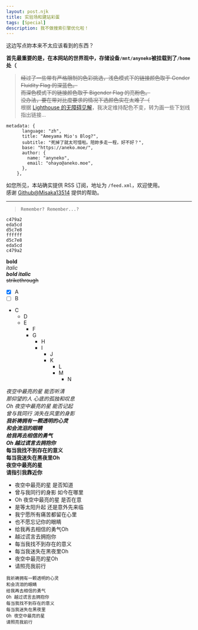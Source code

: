 ```yaml
---
layout: post.njk
title: 实验场和建站彩蛋
tags: [Special]
description: 我不做搜索引擎优化啦！
---
```


这边写点妳本来不太应该看到的东西？  

**首先最重要的是，在本网站的世界观中，存储设备`/mnt/anyneko`被挂载到了`/home`处（**

> ~~经过了一些带有严格限制的色彩挑选，浅色模式下的链接颜色取于 Gender Fluidity Flag 的深蓝色。~~  
> ~~而深色模式下的链接颜色取于 Bigender Flag 的亮粉色。~~  
> ~~没办法，要在带对比度要求的情况下选颜色实在太难了（~~  
> 根据 [Lighthouse 的无障碍见解](https://dequeuniversity.com/rules/axe/4.11/link-in-text-block)，我决定维持配色不变，转为画一些下划线指出链接...

```
metadata: {
      language: "zh",
      title: "Ameyama Mio's Blog?",
      subtitle: "死掉了就太可惜啦。陪妳多走一程，好不好？",
      base: "https://aneko.moe/",
      author: {
        name: "anyneko",
        email: "ohayo@aneko.moe",
      },
    },
```
如您所见，本站确实提供 RSS 订阅，地址为 `/feed.xml`，欢迎使用。  
感谢 [Github@Misaka13514](https://github.com/Misaka13514) 提供的帮助。

---

> ```
> Remember? Remember...?
> ```

```
c479a2
eda5cd
d5c7e8
ffffff
d5c7e8
eda5cd
c479a2
```

**bold**  
*italic*  
***bold italic***  
~~strikethrough~~  

- [x] A  
- [ ] B  

* C
  * D
  * E
    * F
    * G
      * H
      * I
        * J
        * K
          * L
          * M
            * N

*夜空中最亮的星 能否听清*  
*那仰望的人 心底的孤独和叹息*  
*Oh 夜空中最亮的星 能否记起*  
*曾与我同行 消失在风里的身影*  
***我祈祷拥有一颗透明的心灵***  
***和会流泪的眼睛***  
***给我再去相信的勇气***  
***Oh 越过谎言去拥抱你***  
**每当我找不到存在的意义**  
**每当我迷失在黑夜里Oh**  
**夜空中最亮的星**  
**请指引我靠近你**  
* 夜空中最亮的星 是否知道
* 曾与我同行的身影 如今在哪里
* Oh 夜空中最亮的星 是否在意
* 是等太阳升起 还是意外先来临
* 我宁愿所有痛苦都留在心里
* 也不愿忘记你的眼睛
* 给我再去相信的勇气Oh
* 越过谎言去拥抱你
* 每当我找不到存在的意义
* 每当我迷失在黑夜里Oh
* 夜空中最亮的星Oh
* 请照亮我前行
```
我祈祷拥有一颗透明的心灵
和会流泪的眼睛
给我再去相信的勇气
Oh 越过谎言去拥抱你
每当我找不到存在的意义
每当我迷失在黑夜里
Oh 夜空中最亮的星
请照亮我前行
```